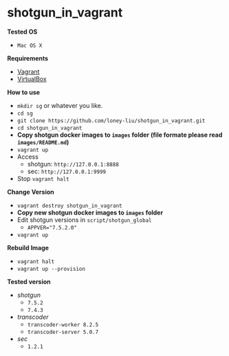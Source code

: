 # shotgun_in_vagrant
**Tested OS**
- `Mac OS X`

**Requirements**
- [Vagrant](https://www.vagrantup.com/downloads.html)
- [VirtualBox](https://www.virtualbox.org/wiki/Downloads)

**How to use**
- `mkdir sg` or whatever you like.
- `cd sg`
- `git clone https://github.com/loney-liu/shotgun_in_vagrant.git`
- `cd shotgun_in_vagrant`
- **Copy shotgun docker images to `images` folder (file formate please read `images/README.md`)**
- `vagrant up`
- Access 
  - shotgun: `http://127.0.0.1:8888`    
  - sec: `http://127.0.0.1:9999`
- Stop `vagrant halt`

**Change Version**
- `vagrant destroy shotgun_in_vagrant` 
- **Copy new shotgun docker images to `images` folder**
- Edit shotgun versions in `script/shotgun_global`
  - `APPVER="7.5.2.0"`
- `vagrant up`

**Rebuild Image**
- `vagrant halt`
- `vagrant up --provision`

**Tested version**
- *shotgun*
  - `7.5.2`
  - `7.4.3`
- *transcoder*
  - `transcoder-worker 8.2.5`
  - `transcoder-server 5.0.7`
- *sec*
  - `1.2.1`
